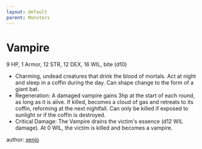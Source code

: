 ```yaml
---
layout: default
parent: Monsters
---
```

# Vampire
9 HP, 1 Armor, 12 STR, 12 DEX, 16 WIL, bite (d10)
-   Charming, undead creatures that drink the blood of mortals. Act at
    night and sleep in a coffin during the day. Can shape change to the
    form of a giant bat.
-   Regeneration: A damaged vampire gains 3hp at the start of each
    round, as long as it is alive. If killed, becomes a cloud of gas and
    retreats to its coffin, reforming at the next nightfall. Can only be
    killed if exposed to sunlight or if the coffin is destroyed.
-   Critical Damage: The Vampire drains the victim's essence (d12 WIL
    damage). At 0 WIL, the victim is killed and becomes a vampire.

author: [xenio](https://xenioinabottle.blogspot.com)
